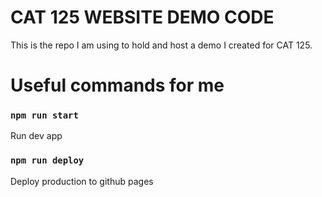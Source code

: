 # CAT 125 WEBSITE DEMO CODE

This is the repo I am using to hold and host a demo I created for CAT 125.


# Useful commands for me
### `npm run start`
Run dev app

### `npm run deploy`
Deploy production to github pages


